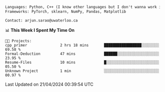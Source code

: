 ```txt
Languages: Python, C++ (I know other languages but I don't wanna work in em)
Frameworks: PyTorch, sklearn, NumPy, Pandas, Matplotlib

Contact: arjun.sarao@uwaterloo.ca
```

<!--START_SECTION:waka-->
📊 **This Week I Spent My Time On** 

```text
🐱‍💻 Projects: 
cpp_primer               2 hrs 18 mins       █████████████████░░░░░░░░   69.58 % 
Formal-Deduction         47 mins             ██████░░░░░░░░░░░░░░░░░░░   23.95 % 
Resume-Files             10 mins             █░░░░░░░░░░░░░░░░░░░░░░░░   05.50 % 
Unknown Project          1 min               ░░░░░░░░░░░░░░░░░░░░░░░░░   00.97 % 
```


 Last Updated on 21/04/2024 00:39:54 UTC
<!--END_SECTION:waka-->
